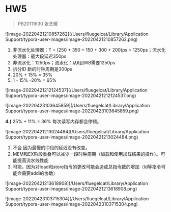 # HW5

> PB20111630 张艺耀

![image-20220421210857262](/Users/fluegelcat/Library/Application Support/typora-user-images/image-20220421210857262.png)

1. 非流水化处理器：T = (250 + 350 + 150 + 300 + 200)ps = 1250ps；流水化处理器：最大段延迟350ps
2. 非流水化：1250ps；流水化：从II到WB需要1250ps
3. 拆分ID 新的时钟周期是300ps
4. 20% + 15% = 35%
5. 1 - 15% -20% = 65%



![image-20220421212124537](/Users/fluegelcat/Library/Application Support/typora-user-images/image-20220421212124537.png)

![image-20220423103645859](/Users/fluegelcat/Library/Application Support/typora-user-images/image-20220423103645859.png)

**4.)** 25% + 11% = 36% 每次读写内存都会停顿。

![image-20220421213024484](/Users/fluegelcat/Library/Application Support/typora-user-images/image-20220421213024484.png)

1. 不会 因为最慢的ID段的延迟没有改变。
2. MEM和EX阶段重叠可以减少一段时钟周期（加载和使用加载结果的操作）。可能提高流水线性能
3. 可能，因为对load和store指令的更改可能会造成总指令数的增加（ld等指令可能会需要addi的协助）

![image-20220421213618908](/Users/fluegelcat/Library/Application Support/typora-user-images/image-20220421213618908.png)

![image-20220423103715304](/Users/fluegelcat/Library/Application Support/typora-user-images/image-20220423103715304.png)